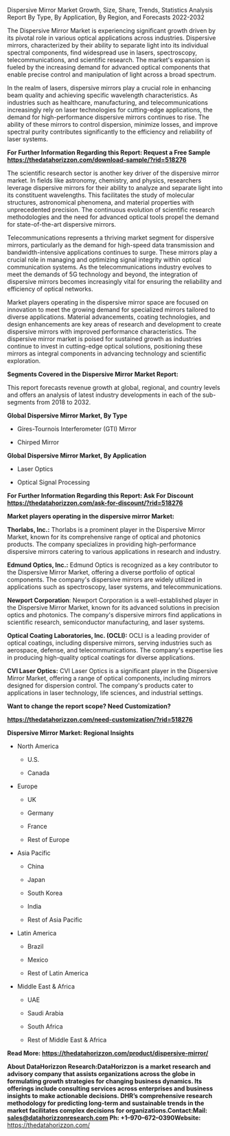 Dispersive Mirror Market Growth, Size, Share, Trends, Statistics
Analysis Report By Type, By Application, By Region, and Forecasts
2022-2032

The Dispersive Mirror Market is experiencing significant growth driven
by its pivotal role in various optical applications across industries.
Dispersive mirrors, characterized by their ability to separate light
into its individual spectral components, find widespread use in lasers,
spectroscopy, telecommunications, and scientific research. The market's
expansion is fueled by the increasing demand for advanced optical
components that enable precise control and manipulation of light across
a broad spectrum.

In the realm of lasers, dispersive mirrors play a crucial role in
enhancing beam quality and achieving specific wavelength
characteristics. As industries such as healthcare, manufacturing, and
telecommunications increasingly rely on laser technologies for
cutting-edge applications, the demand for high-performance dispersive
mirrors continues to rise. The ability of these mirrors to control
dispersion, minimize losses, and improve spectral purity contributes
significantly to the efficiency and reliability of laser systems.

**For Further Information Regarding this Report: Request a Free Sample
<https://thedatahorizzon.com/download-sample/?rid=518276>**

The scientific research sector is another key driver of the dispersive
mirror market. In fields like astronomy, chemistry, and physics,
researchers leverage dispersive mirrors for their ability to analyze and
separate light into its constituent wavelengths. This facilitates the
study of molecular structures, astronomical phenomena, and material
properties with unprecedented precision. The continuous evolution of
scientific research methodologies and the need for advanced optical
tools propel the demand for state-of-the-art dispersive mirrors.

Telecommunications represents a thriving market segment for dispersive
mirrors, particularly as the demand for high-speed data transmission and
bandwidth-intensive applications continues to surge. These mirrors play
a crucial role in managing and optimizing signal integrity within
optical communication systems. As the telecommunications industry
evolves to meet the demands of 5G technology and beyond, the integration
of dispersive mirrors becomes increasingly vital for ensuring the
reliability and efficiency of optical networks.

Market players operating in the dispersive mirror space are focused on
innovation to meet the growing demand for specialized mirrors tailored
to diverse applications. Material advancements, coating technologies,
and design enhancements are key areas of research and development to
create dispersive mirrors with improved performance characteristics. The
dispersive mirror market is poised for sustained growth as industries
continue to invest in cutting-edge optical solutions, positioning these
mirrors as integral components in advancing technology and scientific
exploration.

**Segments Covered in the Dispersive Mirror Market Report:**

This report forecasts revenue growth at global, regional, and country
levels and offers an analysis of latest industry developments in each of
the sub-segments from 2018 to 2032.

**Global Dispersive Mirror Market, By Type**

-   Gires-Tournois Interferometer (GTI) Mirror

-   Chirped Mirror

**Global Dispersive Mirror Market, By Application**

-   Laser Optics

-   Optical Signal Processing

**For Further Information Regarding this Report: Ask For Discount
<https://thedatahorizzon.com/ask-for-discount/?rid=518276>**

**Market players operating in the dispersive mirror Market:**

**Thorlabs, Inc.:** Thorlabs is a prominent player in the Dispersive
Mirror Market, known for its comprehensive range of optical and
photonics products. The company specializes in providing
high-performance dispersive mirrors catering to various applications in
research and industry.

**Edmund Optics, Inc.:** Edmund Optics is recognized as a key
contributor to the Dispersive Mirror Market, offering a diverse
portfolio of optical components. The company's dispersive mirrors are
widely utilized in applications such as spectroscopy, laser systems, and
telecommunications.

**Newport Corporation**: Newport Corporation is a well-established
player in the Dispersive Mirror Market, known for its advanced solutions
in precision optics and photonics. The company's dispersive mirrors find
applications in scientific research, semiconductor manufacturing, and
laser systems.

**Optical Coating Laboratories, Inc. (OCLI):** OCLI is a leading
provider of optical coatings, including dispersive mirrors, serving
industries such as aerospace, defense, and telecommunications. The
company's expertise lies in producing high-quality optical coatings for
diverse applications.

**CVI Laser Optics:** CVI Laser Optics is a significant player in the
Dispersive Mirror Market, offering a range of optical components,
including mirrors designed for dispersion control. The company's
products cater to applications in laser technology, life sciences, and
industrial settings.

**Want to change the report scope? Need Customization?**

**<https://thedatahorizzon.com/need-customization/?rid=518276>**

**Dispersive Mirror Market: Regional Insights**

-   North America

    -   U.S.

    -   Canada

-   Europe

    -   UK

    -   Germany

    -   France

    -   Rest of Europe

-   Asia Pacific

    -   China

    -   Japan

    -   South Korea

    -   India

    -   Rest of Asia Pacific

-   Latin America

    -   Brazil

    -   Mexico

    -   Rest of Latin America

-   Middle East & Africa

    -   UAE

    -   Saudi Arabia

    -   South Africa

    -   Rest of Middle East & Africa

**Read More: <https://thedatahorizzon.com/product/dispersive-mirror/>**

**About DataHorizzon Research:**DataHorizzon is a market research and
advisory company that assists organizations across the globe in
formulating growth strategies for changing business dynamics. Its
offerings include consulting services across enterprises and business
insights to make actionable decisions. DHR’s comprehensive research
methodology for predicting long-term and sustainable trends in the
market facilitates complex decisions for organizations.**Contact:Mail:**
<sales@datahorizzonresearch.com> **Ph:** +1–970–672–0390**Website:**
<https://thedatahorizzon.com/>
